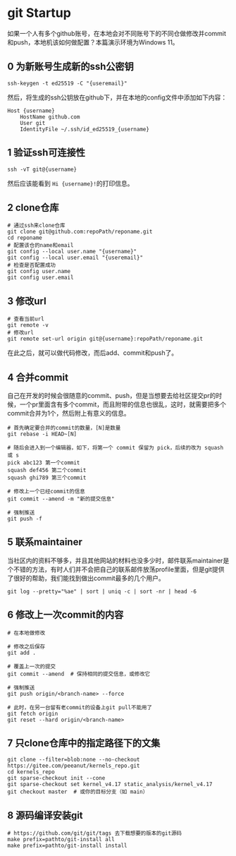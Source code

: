 # git Startup

如果一个人有多个github账号，在本地会对不同账号下的不同仓做修改并commit和push，本地机该如何做配置？本篇演示环境为Windows 11。

## 0 为新账号生成新的ssh公密钥

```shell
ssh-keygen -t ed25519 -C "{useremail}"
```

然后，将生成的ssh公钥放在github下，并在本地的config文件中添加如下内容：

```config
Host {username}
    HostName github.com
    User git
    IdentityFile ~/.ssh/id_ed25519_{username}
```

## 1 验证ssh可连接性

```shell
ssh -vT git@{username}
```

然后应该能看到 `Hi {username}!`的打印信息。

## 2 clone仓库

```shell
# 通过ssh来clone仓库
git clone git@github.com:repoPath/reponame.git
cd reponame
# 配置该仓的name和email
git config --local user.name "{username}"
git config --local user.email "{useremail}"
# 检查是否配置成功
git config user.name
git config user.email
```

## 3 修改url

```shell
# 查看当前url
git remote -v
# 修改url
git remote set-url origin git@{username}:repoPath/reponame.git
```

在此之后，就可以做代码修改，而后add、commit和push了。

## 4 合并commit

自己在开发的时候会很随意的commit、push，但是当想要去给社区提交pr的时候，一个pr里面含有多个commit，而且附带的信息也很乱，这时，就需要把多个commit合并为1个，然后附上有意义的信息。

```shell
# 首先确定要合并的commit的数量，[N]是数量
git rebase -i HEAD~[N]

# 随后会进入到一个编辑器，如下，将第一个 commit 保留为 pick，后续的改为 squash 或 s
pick abc123 第一个commit
squash def456 第二个commit
squash ghi789 第三个commit

# 修改上一个已经commit的信息
git commit --amend -m "新的提交信息"

# 强制推送
git push -f
```

## 5 联系maintainer

当社区内的资料不够多，并且其他网站的材料也没多少时，邮件联系maintainer是个不错的方法，有时人们并不会把自己的联系邮件放荡profile里面，但是git提供了很好的帮助，我们能找到做出commit最多的几个用户。

```shell
git log --pretty="%ae" | sort | uniq -c | sort -nr | head -6
```

## 6 修改上一次commit的内容

```
# 在本地做修改

# 修改之后保存
git add .

# 覆盖上一次的提交
git commit --amend  # 保持相同的提交信息，或修改它

# 强制推送
git push origin/<branch-name> --force

# 此时，在另一台留有老commit的设备上git pull不能用了
git fetch origin
git reset --hard origin/<branch-name>
```

## 7 只clone仓库中的指定路径下的文集

```shell
git clone --filter=blob:none --no-checkout https://gitee.com/peeanut/kernels_repo.git
cd kernels_repo
git sparse-checkout init --cone
git sparse-checkout set kernel_v4.17 static_analysis/kernel_v4.17
git checkout master  # 或你的目标分支（如 main）
```

## 8 源码编译安装git

```shell
# https://github.com/git/git/tags 去下载想要的版本的git源码
make prefix=pathto/git-install all
make prefix=pathto/git-install install
```
